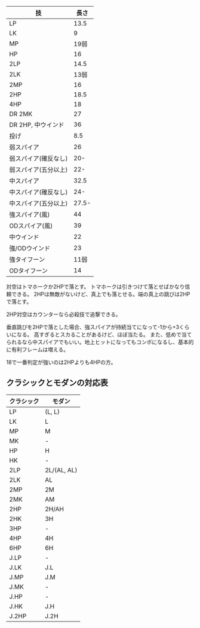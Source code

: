 | 技                   | 長さ  |
| -------------------- | ----- |
| LP                   | 13.5  |
| LK                   | 9     |
| MP                   | 19弱  |
| HP                   | 16    |
| 2LP                  | 14.5  |
| 2LK                  | 13弱  |
| 2MP                  | 16    |
| 2HP                  | 18.5  |
| 4HP                  | 18    |
| DR 2MK               | 27    |
| DR 2HP, 中ウインド   | 36    |
| 投げ                 | 8.5   |
| 弱スパイア           | 26    |
| 弱スパイア(確反なし) | 20-   |
| 弱スパイア(五分以上) | 22-   |
| 中スパイア           | 32.5  |
| 中スパイア(確反なし) | 24-   |
| 中スパイア(五分以上) | 27.5- |
| 強スパイア(風)       | 44    |
| ODスパイア(風)       | 39    |
| 中ウインド           | 22    |
| 強/ODウインド        | 23    |
| 強タイフーン         | 11弱  |
| ODタイフーン         | 14    |

対空はトマホークか2HPで落とす。
トマホークは引きつけて落とせばかなり信頼できる。
2HPは無敵がないけど、真上でも落とせる。端の真上の跳びは2HPで落とす。

2HP対空はカウンターなら必殺技で追撃できる。

垂直跳びを2HPで落とした場合、強スパイアが持続当てになって-1から+3くらいになる。
高すぎるとスカることがあるけど、ほぼ当たる。
また、低めで当てられるなら中スパイアでもいい。地上ヒットになってもコンボになるし、基本的に有利フレームは増える。

18で一番判定が強いのは2HPよりも4HPの方。

## クラシックとモダンの対応表

| クラシック | モダン      |
| ---------- | ----------- |
| LP         | (L, L)      |
| LK         | L           |
| MP         | M           |
| MK         | -           |
| HP         | H           |
| HK         | -           |
| 2LP        | 2L/(AL, AL) |
| 2LK        | AL          |
| 2MP        | 2M          |
| 2MK        | AM          |
| 2HP        | 2H/AH       |
| 2HK        | 3H          |
| 3HP        | -           |
| 4HP        | 4H          |
| 6HP        | 6H          |
| J.LP       | -           |
| J.LK       | J.L         |
| J.MP       | J.M         |
| J.MK       | -           |
| J.HP       | -           |
| J.HK       | J.H         |
| J.2HP      | J.2H        |

